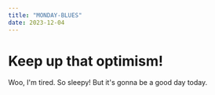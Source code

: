 ```yaml
---
title: "MONDAY-BLUES"
date: 2023-12-04
---
```


# Keep up that optimism!
Woo, I'm tired. So sleepy! But it's gonna be a good day today.
